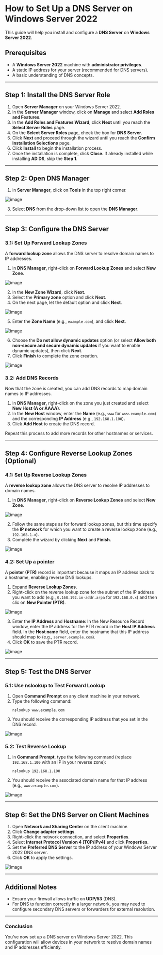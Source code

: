 # How to Set Up a DNS Server on Windows Server 2022

This guide will help you install and configure a **DNS Server** on **Windows Server 2022**.

## Prerequisites

- A **Windows Server 2022** machine with **administrator privileges**.
- A static IP address for your server (recommended for DNS servers).
- A basic understanding of DNS concepts.

---

## Step 1: Install the DNS Server Role

1. Open **Server Manager** on your Windows Server 2022.
2. In the **Server Manager** window, click on **Manage** and select **Add Roles and Features**.
3. In the **Add Roles and Features Wizard**, click **Next** until you reach the **Select Server Roles** page.
4. On the **Select Server Roles** page, check the box for **DNS Server**.
5. Click **Next** and proceed through the wizard until you reach the **Confirm Installation Selections** page.
6. Click **Install** to begin the installation process.
7. Once the installation is complete, click **Close**.
If already installed while installing **AD DS**, skip the **Step 1**.
---

## Step 2: Open DNS Manager

1. In **Server Manager**, click on **Tools** in the top right corner.

![image](https://github.com/user-attachments/assets/b413ee16-84db-4d0b-95e4-d2a81082b396)

3. Select **DNS** from the drop-down list to open the **DNS Manager**.

---

## Step 3: Configure the DNS Server

### 3.1: Set Up Forward Lookup Zones

A **forward lookup zone** allows the DNS server to resolve domain names to IP addresses.

1. In **DNS Manager**, right-click on **Forward Lookup Zones** and select **New Zone**.

![image](https://github.com/user-attachments/assets/690e8212-2c6a-45a8-8a37-6837c5cc3a87)


2. In the **New Zone Wizard**, click **Next**.
3. Select the **Primary zone** option and click **Next**.
4. On the next page, let the default option and click **Next**.

![image](https://github.com/user-attachments/assets/8015b7e4-4443-43a1-8770-229c4100f930)

5. Enter the **Zone Name** (e.g., `example.com`), and click **Next**.

![image](https://github.com/user-attachments/assets/bcbffc02-727a-4a5d-83f5-7dd26136c6ad)

6. Choose the **Do not allow dynamic updates** option (or select **Allow both non-secure and secure dynamic updates** if you want to enable dynamic updates), then click **Next**.
7. Click **Finish** to complete the zone creation.


![image](https://github.com/user-attachments/assets/61013cb3-01af-485c-b919-96abf94c7443)


### 3.2: Add DNS Records

Now that the zone is created, you can add DNS records to map domain names to IP addresses.

1. In **DNS Manager**, right-click on the zone you just created and select **New Host (A or AAAA)**.
2. In the **New Host** window, enter the **Name** (e.g., `www` for `www.example.com`) and the corresponding **IP Address** (e.g., `192.168.1.100`).
3. Click **Add Host** to create the DNS record.

Repeat this process to add more records for other hostnames or services.

---

## Step 4: Configure Reverse Lookup Zones (Optional)

### 4.1: Set Up Reverse Lookup Zones

A **reverse lookup zone** allows the DNS server to resolve IP addresses to domain names.

1. In **DNS Manager**, right-click on **Reverse Lookup Zones** and select **New Zone**.

![image](https://github.com/user-attachments/assets/ff3e6d1d-4068-4519-b0aa-391c1a4eb191)


2. Follow the same steps as for forward lookup zones, but this time specify the **IP network** for which you want to create a reverse lookup zone (e.g., `192.168.1.x`).
3. Complete the wizard by clicking **Next** and **Finish**.

![image](https://github.com/user-attachments/assets/1e22f52e-f518-4808-a8ad-b45fa0d85491)

### 4.2: Set Up a pointer
A **pointer (PTR)** record is important because it maps an IP address back to a hostname, enabling reverse DNS lookups.

  1. Expand **Reverse Lookup Zones**.
  2. Right-click on the reverse lookup zone for the subnet of the IP address you want to add (e.g., `0.168.192.in-addr.arpa` for `192.168.0.x`) and then clic on **New Pointer (PTR)**.
  
![image](https://github.com/user-attachments/assets/217d60b4-279a-4e36-bda0-d3eae6c5f4a9)


3. Enter the **IP Address** and **Hostname**:
   In the New Resource Record window, enter the IP address for the PTR record in the **Host IP Address** field.
   In the **Host name** field, enter the hostname that this IP address should map to (e.g., `server.example.com`).
4. Click **OK** to save the PTR record.

![image](https://github.com/user-attachments/assets/31d8e6f7-abfc-46a1-a25b-7e55daab5e2a)
    
---

## Step 5: Test the DNS Server

### 5.1: Use nslookup to Test Forward Lookup

1. Open **Command Prompt** on any client machine in your network.
2. Type the following command:
   ```
   nslookup www.example.com
   ```
3. You should receive the corresponding IP address that you set in the DNS record.


![image](https://github.com/user-attachments/assets/aeaccfae-4f95-4224-9468-565d77631a94)


### 5.2: Test Reverse Lookup

1. In **Command Prompt**, type the following command (replace `192.168.1.100` with an IP in your reverse zone):
   ```
   nslookup 192.168.1.100
   ```
2. You should receive the associated domain name for that IP address (e.g., `www.example.com`).

![image](https://github.com/user-attachments/assets/012ff739-35dd-472d-8bd2-6cb47b12a88b)

---

## Step 6: Set the DNS Server on Client Machines

1. Open **Network and Sharing Center** on the client machine.
2. Click **Change adapter settings**.
3. Right-click the network connection, and select **Properties**.
4. Select **Internet Protocol Version 4 (TCP/IPv4)** and click **Properties**.
5. Set the **Preferred DNS Server** to the IP address of your Windows Server 2022 DNS server.
6. Click **OK** to apply the settings.

![image](https://github.com/user-attachments/assets/dffc30b3-548f-449d-8499-9b28e53f00b1)

---

## Additional Notes

- Ensure your firewall allows traffic on **UDP/53** (DNS).
- For DNS to function correctly in a larger network, you may need to configure secondary DNS servers or forwarders for external resolution.

---

### Conclusion

You’ve now set up a DNS server on Windows Server 2022. This configuration will allow devices in your network to resolve domain names and IP addresses efficiently.
